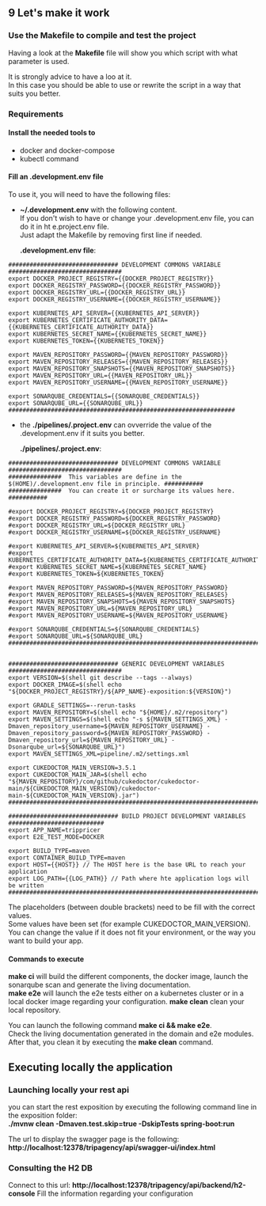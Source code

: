 ## 9 Let's make it work
### Use the Makefile to compile and test the project
Having a look at the **Makefile** file will show you which script with what parameter is used.

It is strongly advice to have a loo at it.  
In this case you should be able to use or rewrite the script in a way that suits you better.

### Requirements

#### Install the needed tools to
- docker and docker-compose
- kubectl command

#### Fill an .development.env file
To use it, you will need to have the following files:
- **~/.development.env** with the following content.   
  If you don't wish to have or change your .development.env file, you can do it in ht e.project.env file.   
  Just adapt the Makefile by removing first line if needed.  
  

  **.development.env file**:
```
############################### DEVELOPMENT COMMONS VARIABLE ################################
export DOCKER_PROJECT_REGISTRY={{DOCKER_PROJECT_REGISTRY}}
export DOCKER_REGISTRY_PASSWORD={{DOCKER_REGISTRY_PASSWORD}}
export DOCKER_REGISTRY_URL={{DOCKER_REGISTRY_URL}}
export DOCKER_REGISTRY_USERNAME={{DOCKER_REGISTRY_USERNAME}}

export KUBERNETES_API_SERVER={{KUBERNETES_API_SERVER}}
export KUBERNETES_CERTIFICATE_AUTHORITY_DATA={{KUBERNETES_CERTIFICATE_AUTHORITY_DATA}}
export KUBERNETES_SECRET_NAME={{KUBERNETES_SECRET_NAME}}
export KUBERNETES_TOKEN={{KUBERNETES_TOKEN}}

export MAVEN_REPOSITORY_PASSWORD={{MAVEN_REPOSITORY_PASSWORD}}
export MAVEN_REPOSITORY_RELEASES={{MAVEN_REPOSITORY_RELEASES}}
export MAVEN_REPOSITORY_SNAPSHOTS={{MAVEN_REPOSITORY_SNAPSHOTS}}
export MAVEN_REPOSITORY_URL={{MAVEN_REPOSITORY_URL}}
export MAVEN_REPOSITORY_USERNAME={{MAVEN_REPOSITORY_USERNAME}}

export SONARQUBE_CREDENTIALS={{SONARQUBE_CREDENTIALS}}
export SONARQUBE_URL={{SONARQUBE_URL}}
################################################################
```

- the **./pipelines/.project.env** can ovverride the value of the .development.env if it suits you better.  


  **./pipelines/.project.env**:
```
############################### DEVELOPMENT COMMONS VARIABLE ################################
###############  This variables are define in the $(HOME)/.development.env file in principle. ###########
###############  You can create it or surcharge its values here.                  ###########

#export DOCKER_PROJECT_REGISTRY=${DOCKER_PROJECT_REGISTRY}
#export DOCKER_REGISTRY_PASSWORD=${DOCKER_REGISTRY_PASSWORD}
#export DOCKER_REGISTRY_URL=${DOCKER_REGISTRY_URL}
#export DOCKER_REGISTRY_USERNAME=${DOCKER_REGISTRY_USERNAME}

#export KUBERNETES_API_SERVER=${KUBERNETES_API_SERVER}
#export KUBERNETES_CERTIFICATE_AUTHORITY_DATA=${KUBERNETES_CERTIFICATE_AUTHORITY_DATA}
#export KUBERNETES_SECRET_NAME=${KUBERNETES_SECRET_NAME}
#export KUBERNETES_TOKEN=${KUBERNETES_TOKEN}

#export MAVEN_REPOSITORY_PASSWORD=${MAVEN_REPOSITORY_PASSWORD}
#export MAVEN_REPOSITORY_RELEASES=${MAVEN_REPOSITORY_RELEASES}
#export MAVEN_REPOSITORY_SNAPSHOTS=${MAVEN_REPOSITORY_SNAPSHOTS}
#export MAVEN_REPOSITORY_URL=${MAVEN_REPOSITORY_URL}
#export MAVEN_REPOSITORY_USERNAME=${MAVEN_REPOSITORY_USERNAME}

#export SONARQUBE_CREDENTIALS=${SONARQUBE_CREDENTIALS}
#export SONARQUBE_URL=${SONARQUBE_URL}
##############################################################################################


############################### GENERIC DEVELOPMENT VARIABLES ################################
export VERSION=$(shell git describe --tags --always)
export DOCKER_IMAGE=$(shell echo "${DOCKER_PROJECT_REGISTRY}/${APP_NAME}-exposition:${VERSION}")

export GRADLE_SETTINGS=--rerun-tasks
export MAVEN_REPOSITORY=$(shell echo "${HOME}/.m2/repository")
export MAVEN_SETTINGS=$(shell echo "-s ${MAVEN_SETTINGS_XML} -Dmaven_repository_username=${MAVEN_REPOSITORY_USERNAME} -Dmaven_repository_password=${MAVEN_REPOSITORY_PASSWORD} -Dmaven_repository_url=${MAVEN_REPOSITORY_URL} -Dsonarqube_url=${SONARQUBE_URL}")
export MAVEN_SETTINGS_XML=pipeline/.m2/settings.xml

export CUKEDOCTOR_MAIN_VERSION=3.5.1
export CUKEDOCTOR_MAIN_JAR=$(shell echo "${MAVEN_REPOSITORY}/com/github/cukedoctor/cukedoctor-main/${CUKEDOCTOR_MAIN_VERSION}/cukedoctor-main-${CUKEDOCTOR_MAIN_VERSION}.jar")
##############################################################################################

############################### BUILD PROJECT DEVELOPMENT VARIABLES ###########################
export APP_NAME=trippricer
export E2E_TEST_MODE=DOCKER

export BUILD_TYPE=maven
export CONTAINER_BUILD_TYPE=maven
export HOST={{HOST}} // The HOST here is the base URL to reach your application 
export LOG_PATH={{LOG_PATH}} // Path where hte application logs will be written 
##############################################################################################
```

The placeholders (between double brackets) need to be fill with the correct values.  
Some values have been set (for example CUKEDOCTOR_MAIN_VERSION).  
You can change the value if it does not fit your environment, or the way you want to build your app.

#### Commands to execute
**make ci** will build the different components, the docker image, launch the sonarqube scan and generate the living 
documentation.  
**make e2e** will launch the e2e tests either on a kubernetes cluster or in a local docker image regarding your configuration.
**make clean** clean your local repository.

You can launch the following command **make ci && make e2e**.  
Check the living documentation generated in the domain and e2e modules.  
After that, you clean it by executing the **make clean** command.  



## Executing locally the application

### Launching locally your rest api
you can start the rest exposition by executing the following command line in the exposition folder:  
**./mvnw clean -Dmaven.test.skip=true -DskipTests spring-boot:run**

The url to display the swagger page is the following:  
**http://localhost:12378/tripagency/api/swagger-ui/index.html**

### Consulting the H2 DB
Connect to this url:
**http://localhost:12378/tripagency/api/backend/h2-console**
Fill the information regarding your configuration